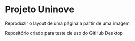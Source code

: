 # Projeto Uninove
 Reproduzir o layout de uma página a partir de uma imagem

 Repositório criado para teste de uso do GitHub Desktop
 
